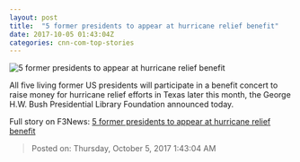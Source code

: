```yaml
---
layout: post
title:  "5 former presidents to appear at hurricane relief benefit"
date: 2017-10-05 01:43:04Z
categories: cnn-com-top-stories
---
```


![5 former presidents to appear at hurricane relief benefit](http://i2.cdn.cnn.com/cnnnext/dam/assets/150424140700-presidents-april-24-super-169.jpg)

All five living former US presidents will participate in a benefit concert to raise money for hurricane relief efforts in Texas later this month, the George H.W. Bush Presidential Library Foundation announced today.


Full story on F3News: [5 former presidents to appear at hurricane relief benefit](http://www.f3nws.com/n/X4QrK)

> Posted on: Thursday, October 5, 2017 1:43:04 AM
